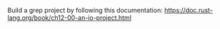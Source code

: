 Build a grep project by following this documentation:
https://doc.rust-lang.org/book/ch12-00-an-io-project.html
